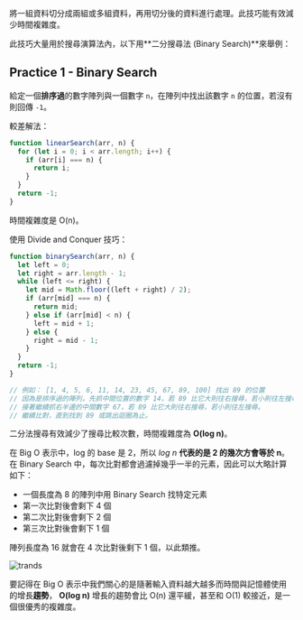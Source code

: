 <!-- Day 7 BO5-4 - Divide and Conquer -->

將一組資料切分成兩組或多組資料，再用切分後的資料進行處理。此技巧能有效減少時間複雜度。

此技巧大量用於搜尋演算法內，以下用**二分搜尋法 (Binary Search)**來舉例：

## Practice 1 - Binary Search

給定一個**排序過**的數字陣列與一個數字 `n`，在陣列中找出該數字 `n` 的位置，若沒有則回傳 `-1`。

較差解法：

```js
function linearSearch(arr, n) {
  for (let i = 0; i < arr.length; i++) {
    if (arr[i] === n) {
      return i;
    }
  }
  return -1;
}
```

時間複雜度是 O(n)。

使用 Divide and Conquer 技巧：

```js
function binarySearch(arr, n) {
  let left = 0;
  let right = arr.length - 1;
  while (left <= right) {
    let mid = Math.floor((left + right) / 2);
    if (arr[mid] === n) {
      return mid;
    } else if (arr[mid] < n) {
      left = mid + 1;
    } else {
      right = mid - 1;
    }
  }
  return -1;
}

// 例如： [1, 4, 5, 6, 11, 14, 23, 45, 67, 89, 100] 找出 89 的位置
// 因為是排序過的陣列，先抓中間位置的數字 14，若 89 比它大則往右搜尋，若小則往左搜尋。
// 接著繼續抓右半邊的中間數字 67，若 89 比它大則往右搜尋，若小則往左搜尋。
// 繼續比對，直到找到 89 或跳出迴圈為止。
```

二分法搜尋有效減少了搜尋比較次數，時間複雜度為 **O(log n)**。

在 Big O 表示中，log 的 base 是 2，所以 *log n* **代表的是 2 的幾次方會等於 n**。
在 Binary Search 中，每次比對都會過濾掉幾乎一半的元素，因此可以大略計算如下：
- 一個長度為 8 的陣列中用 Binary Search 找特定元素
- 第一次比對後會剩下 4 個
- 第二次比對後會剩下 2 個
- 第三次比對後會剩下 1 個

陣列長度為 16 就會在 4 次比對後剩下 1 個，以此類推。

![trands](./trands.jpg)

要記得在 Big O 表示中我們關心的是隨著輸入資料越大越多而時間與記憶體使用的增長**趨勢**， **O(log n)** 增長的趨勢會比 O(n) 還平緩，甚至和 O(1) 較接近，是一個很優秀的複雜度。
